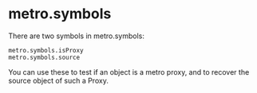 # metro.symbols

There are two symbols in metro.symbols:

```
metro.symbols.isProxy
metro.symbols.source
```

You can use these to test if an object is a metro proxy, and to recover the source object of such a Proxy.
